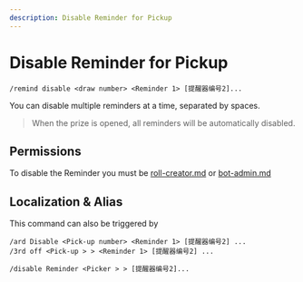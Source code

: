 ```yaml
---
description: Disable Reminder for Pickup
---
```


# Disable Reminder for Pickup

```
/remind disable <draw number> <Reminder 1> [提醒器编号2]...
```

You can disable multiple reminders at a time, separated by spaces.

> When the prize is opened, all reminders will be automatically disabled.

## Permissions

To disable the Reminder you must be [roll-creator.md](../permission/roll-creator.md "mention") or [bot-admin.md](../permission/bot-admin.md "mention")

## Localization & Alias

This command can also be triggered by

```
/ard Disable <Pick-up number> <Reminder 1> [提醒器编号2] ...
/3rd off <Pick-up > > <Reminder 1> [提醒器编号2] ...

/disable Reminder <Picker > > [提醒器编号2]...
```
